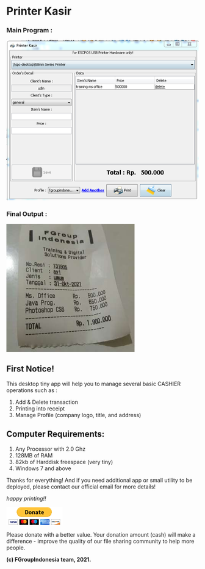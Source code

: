 # Printer Kasir


### Main Program :
![Preview01](images/preview_printer_kasir.png)


### Final Output :
![Preview02](images/preview_receipt_small.jpg)


## First Notice!

This desktop tiny app will help you to manage several basic CASHIER operations such as :
1. Add & Delete transaction
2. Printing into receipt
3. Manage Profile (company logo, title, and address)


## Computer Requirements:

1. Any Processor with 2.0 Ghz
2. 128MB of RAM
3. 82kb of Harddisk freespace (very tiny)
4. Windows 7 and above


Thanks for everything! And if you need additional app or small utility to be deployed, please contact our official email for more details!

*happy printing!!*


![donate](images/donate.gif)

Please donate with a better value. Your donation amount (cash) will make a difference - improve the quality of our file sharing community to help more people.

**(c) FGroupIndonesia team, 2021.**

